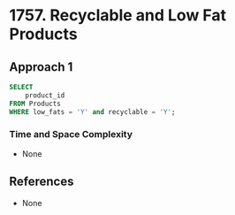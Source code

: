 # 1757. Recyclable and Low Fat Products

## Approach 1

```sql
SELECT 
    product_id 
FROM Products 
WHERE low_fats = 'Y' and recyclable = 'Y';
```

### Time and Space Complexity
- None

## References
- None